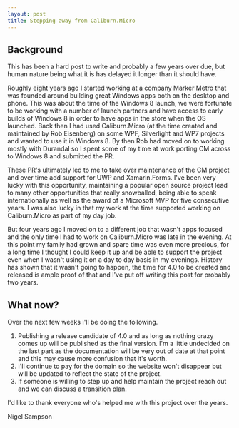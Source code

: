 ```yaml
---
layout: post
title: Stepping away from Caliburn.Micro
---
```


## Background
This has been a hard post to write and probably a few years over due, but human nature being what it is has delayed it longer than it should have.

Roughly eight years ago I started working at a company Marker Metro that was founded around building great Windows apps both on the desktop and phone. This was about the time of the Windows 8 launch, we were fortunate to be working with a number of launch partners and have access to early builds of Windows 8 in order to have apps in the store when the OS launched. Back then I had used Caliburn.Micro (at the time created and maintained by Rob Eisenberg) on some WPF, Silverlight and WP7 projects and wanted to use it in Windows 8. By then Rob had moved on to working mostly with Durandal so I spent some of my time at work porting CM across to Windows 8 and submitted the PR.

These PR's ultimately led to me to take over maintenance of the CM project and over time add support for UWP and Xamarin.Forms. I've been very lucky with this opportunity, maintaining a popular open source project lead to many other opportunities that really snowballed, being able to speak internationally as well as the award of a Microsoft MVP for five consecutive years. I was also lucky in that my work at the time supported working on Caliburn.Micro as part of my day job.

But four years ago I moved on to a different job that wasn't apps focused and the only time I had to work on Caliburn.Micro was late in the evening. At this point my family had grown and spare time was even more precious, for a long time I thought I could keep it up and be able to support the project even when I wasn't using it on a day to day basis in my evenings. History has shown that it wasn't going to happen, the time for 4.0 to be created and released is ample proof of that and I've put off writing this post for probably two years.

## What now?
Over the next few weeks I'll be doing the following.

1. Publishing a release candidate of 4.0 and as long as nothing crazy comes up will be published as the final version. I'm a little undecided on the last part as the documentation will be very out of date at that point and this may cause more confusion that it's worth.
2. I'll continue to pay for the domain so the website won't disappear but will be updated to reflect the state of the project.
3. If someone is willing to step up and help maintain the project reach out and we can discuss a transition plan.

I'd like to thank everyone who's helped me with this project over the years.

Nigel Sampson
